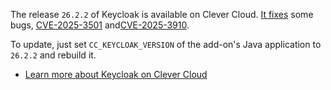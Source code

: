 
The release `26.2.2` of Keycloak is available on Clever Cloud. [It fixes](https://github.com/keycloak/keycloak/releases/26.2.2) some bugs, [CVE-2025-3501](https://nvd.nist.gov/vuln/detail/CVE-2025-3501) and[CVE-2025-3910](https://nvd.nist.gov/vuln/detail/CVE-2025-3910).

To update, just set `CC_KEYCLOAK_VERSION` of the add-on's Java application to `26.2.2` and rebuild it.

- [Learn more about Keycloak on Clever Cloud](/developers/doc/addons/keycloak)


